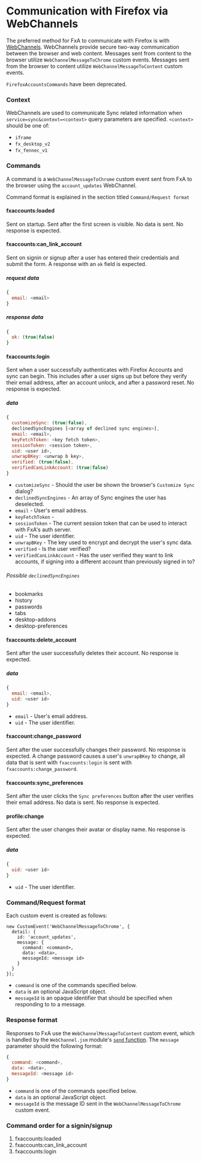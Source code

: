 Communication with Firefox via WebChannels
==========================================

The preferred method for FxA to communicate with Firefox is with [WebChannels](https://developer.mozilla.org/en-US/docs/Mozilla/JavaScript_code_modules/WebChannel.jsm). WebChannels provide secure two-way communication between the browser and web content. Messages sent from content to the browser utilize `WebChannelMessageToChrome` custom events. Messages sent from the browser to content utilize `WebChannelMessageToContent` custom events.

`FirefoxAccountsCommands` have been deprecated.

### Context
WebChannels are used to communicate Sync related information when
`service=sync&context=<context>` query parameters are specified.
`<context>` should be one of:

* `iframe`
* `fx_desktop_v2`
* `fx_fennec_v1`

### Commands
A command is a `WebChannelMessageToChrome` custom event sent from FxA to the browser using the `account_updates` WebChannel.

Command format is explained in the section titled `Command/Request format`

#### fxaccounts:loaded
Sent on startup. Sent after the first screen is visible. No data is sent. No response is expected.

#### fxaccounts:can_link_account
Sent on signin or signup after a user has entered their credentials and submit the form. A response with an `ok` field is expected.

##### request data
```js
{
  email: <email>
}
```

##### response data
```js
{
  ok: (true|false)
}
```

#### fxaccounts:login
Sent when a user successfully authenticates with Firefox Accounts and sync can begin. This includes after a user signs up but before they verify their email address, after an account unlock, and after a password reset. No response is expected.

##### data
```js
{
  customizeSync: (true|false),
  declinedSyncEngines [<array of declined sync engines>],
  email: <email>,
  keyFetchToken: <key fetch token>,
  sessionToken: <session token>,
  uid: <user id>,
  unwrapBKey: <unwrap b key>,
  verified: (true|false),
  verifiedCanLinkAccount: (true|false)
}
```

* `customizeSync` - Should the user be shown the browser's `Customize Sync` dialog?
* `declinedSyncEngines` - An array of Sync engines the user has deselected.
* `email` - User's email address.
* `keyFetchToken` -
* `sessionToken` - The current session token that can be used to interact with FxA's auth server.
* `uid` - The user identifier.
* `unwrapBKey` - The key used to encrypt and decrypt the user's sync data.
* `verified` - Is the user verified?
* `verifiedCanLinkAccount` - Has the user verified they want to link accounts, if signing into a different account than previously signed in to?

###### Possible `declinedSyncEngines`

* bookmarks
* history
* passwords
* tabs
* desktop-addons
* desktop-preferences

#### fxaccounts:delete_account
Sent after the user successfully deletes their account. No response is expected.

##### data

```js
{
  email: <email>,
  uid: <user id>
}
```

* `email` - User's email address.
* `uid` - The user identifier.


#### fxaccount:change_password

Sent after the user successfully changes their password. No response is expected. A change password causes a user's `unwrapBKey` to change, all data that is sent with `fxaccounts:login` is sent with `fxaccounts:change_password`.


#### fxaccounts:sync_preferences
Sent after the user clicks the `Sync preferences` button after the user
verifies their email address. No data is sent. No response is expected.

#### profile:change

Sent after the user changes their avatar or display name. No response is
expected.

##### data
```js
{
  uid: <user id>
}
```

* `uid` - The user identifier.

### Command/Request format

Each custom event is created as follows:

```
new CustomEvent('WebChannelMessageToChrome', {
  detail: {
    id: 'account_updates',
    message: {
      command: <command>,
      data: <data>,
      messageId: <message id>
    }
  }
});
```

* `command` is one of the commands specified below.
* `data` is an optional JavaScript object.
* `messageId` is an opaque identifier that should be specified when responding to to a message.


### Response format

Responses to FxA use the `WebChannelMessageToContent` custom event, which is handled by the `WebChannel.jsm` module's [`send` function](https://dxr.mozilla.org/mozilla-central/source/toolkit/modules/WebChannel.jsm#272). The `message` parameter should the following format:

```js
{
  command: <command>,
  data: <data>,
  messageId: <message id>
}
```

* `command` is one of the commands specified below.
* `data` is an optional JavaScript object.
* `messageId` is the message ID sent in the `WebChannelMessageToChrome` custom event.

### Command order for a signin/signup
1. fxaccounts:loaded
1. fxaccounts:can_link_account
1. fxaccounts:login
